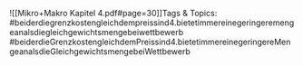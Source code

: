 
![[Mikro+Makro Kapitel 4.pdf#page=30]]Tags & Topics:
   #beiderdiegrenzkostengleichdempreissind4.bietetimmereinegeringeremengeanalsdiegleichgewichtsmengebeiwettbewerb
   #beiderdieGrenzkostengleichdemPreissind4.bietetimmereinegeringereMengeanalsdieGleichgewichtsmengebeiWettbewerb